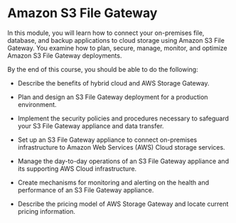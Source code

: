 # Amazon S3 File Gateway

In this module, you will learn how to connect your on-premises file, database, and backup applications to cloud storage using Amazon S3 File Gateway. You examine how to plan, secure, manage, monitor, and optimize Amazon S3 File Gateway deployments.

By the end of this course, you should be able to do the following:

* Describe the benefits of hybrid cloud and AWS Storage Gateway.

* Plan and design an S3 File Gateway deployment for a production environment.

* Implement the security policies and procedures necessary to safeguard your S3 File Gateway appliance and data transfer.

* Set up an S3 File Gateway appliance to connect on-premises infrastructure to Amazon Web Services (AWS) Cloud storage services.

* Manage the day-to-day operations of an S3 File Gateway appliance and its supporting AWS Cloud infrastructure.

* Create mechanisms for monitoring and alerting on the health and performance of an S3 File Gateway appliance.

* Describe the pricing model of AWS Storage Gateway and locate current pricing information.
